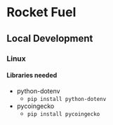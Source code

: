 # Rocket Fuel

## Local Development

### Linux
#### Libraries needed
- python-dotenv
  - `pip install python-dotenv`
- pycoingecko
  - `pip install pycoingecko`